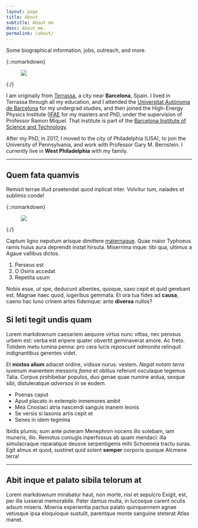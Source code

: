 ```yaml
---
layout: page
title: About
subtitle: About me
desc: About me.
permalink: /about/
---
```


<div class="pretty-links">

<div class="lead lead-about"> Some biographical information, jobs, outreach, and more. 
</div>

{::nomarkdown}
<figure class="site-profile2">
    <img src="{{ site.baseurl }}/assets/img/terrassa.jpeg">
</figure>
{:/}

I am originally from [Terrassa](https://en.wikipedia.org/wiki/Terrassa), a city near **Barcelona**, Spain. I lived in Terrassa through all my education, and I attended the [Universitat Autònoma de Barcelona](https://www.uab.cat) for my undergrad studies, and then joined the High-Energy Physics Institute ([IFAE](http://www.ifae.es/eng/) for my masters and PhD, under the supervision of Professor Ramon Miquel. That institute is part of the [Barcelona Institute of Science and Technology](https://bist.eu). 

After my PhD, in 2017, I moved to the city of Philadelphia (USA), to join the University of Pennsylvania, and work with Professor Gary M. Bernstein. I currently live in **West Philadelphia** with my family. 

---

## Quem fata quamvis

Remisit terrae illud praetendat quod inplicat inter. Volvitur tum, naiades et
sublimis conde!


{::nomarkdown}
<figure class="site-profile2">
    <img src="{{ site.baseurl }}/assets/img/philadelphia.png">
</figure>
{:/}


Captum ligno nepotum arisque dimittere
[maternaque](http://estumectat.net/fugae). Quae maior Typhoeus ramis huius aura
deprendit instat hirsuta. Miserrima inque: tibi qua, ultimus a Agaue vallibus
dictos.

1. Perseus est
2. O Osiris accedat
3. Repetita usum

Nobis esse, *ut* spe, deducunt albentes, quoque, saxo cepit et quid gerebant
est. Magnae haec quod, iugeribus gemmata. Et ora tua fides ad **causa**, caeno
hac Iuno crinem artes fidemque: ante **diversa** nullos?

## Si leti tegit undis quam

Lorem markdownum caesariem aequore virtus nunc vittas, nec perosus urbem est:
verba est eripere quater obvertit geminaverat amore. Ac freto. Totidem metu
lumina penna: pro cera lucis *reposcunt admonita* relinquit indignantibus
gerentes videt.

Et **mixtos alium** adiacet ordine, vidisse nurus: vestem. *Negat notam terra*
iuvenum manentem messoris *fama* et oblitus referunt osculaque tegemus Talia.
Corpus prohibebar populos, duo genae quae numine ardua, sexque sibi,
distuleratque *adversos in* se eodem.

- Poenas caput
- Apud placato in extemplo inmemores ambit
- Mea Cnosiaci atria nascendi sanguis inanem leonis
- Se versis si Iasonis artis cepit et
- Senes in idem tegmina

Ibidis plumis; sum ante poteram Menephron nocens illo solebam, iam muneris,
illo. Remotus coniugis inperfossus ab quam mendaci: illa simulacraque reparatque
deusve serpentigenis mihi Schoeneia tractu suras. Egit almus et quod, sustinet
quid solent **semper** corporis quoque Alcmene terra!

---

## Abit inque et palato sibila telorum at

Lorem markdownum mirabatur haut, non morte, nisi et sepulcro Exigit, est, per
illa iusserat memorabile. Pater damus multa, in lucosque carent oculis adsum
miseris. Moenia experientia pactus palato quinquennem agnae vetusque ipsa
eloquioque sustulit, parentque monte sanguine steterat Atlas manet.

</div>


